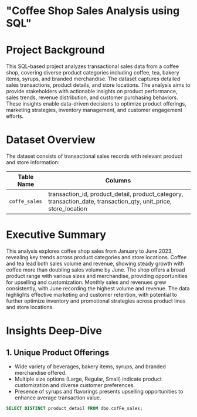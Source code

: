 # "Coffee Shop Sales Analysis using SQL"

# Project Background

This SQL-based project analyzes transactional sales data from a coffee shop, covering diverse product categories including coffee, tea, bakery items, syrups, and branded merchandise. The dataset captures detailed sales transactions, product details, and store locations. The analysis aims to provide stakeholders with actionable insights on product performance, sales trends, revenue distribution, and customer purchasing behaviors. These insights enable data-driven decisions to optimize product offerings, marketing strategies, inventory management, and customer engagement efforts.

# Dataset Overview

The dataset consists of transactional sales records with relevant product and store information:

| **Table Name**  | **Columns**                                                                                     |
| --------------- | ----------------------------------------------------------------------------------------------- |
| `coffe_sales`   | transaction_id, product_detail, product_category, transaction_date, transaction_qty, unit_price, store_location |

# Executive Summary

This analysis explores coffee shop sales from January to June 2023, revealing key trends across product categories and store locations. Coffee and tea lead both sales volume and revenue, showing steady growth with coffee more than doubling sales volume by June. The shop offers a broad product range with various sizes and merchandise, providing opportunities for upselling and customization. Monthly sales and revenues grew consistently, with June recording the highest volume and revenue. The data highlights effective marketing and customer retention, with potential to further optimize inventory and promotional strategies across product lines and store locations.

# Insights Deep-Dive

## 1. Unique Product Offerings

- Wide variety of beverages, bakery items, syrups, and branded merchandise offered.  
- Multiple size options (Large, Regular, Small) indicate product customization and diverse customer preferences.  
- Presence of syrups and flavorings presents upselling opportunities to enhance average transaction value.

```sql
SELECT DISTINCT product_detail FROM dbo.cofFe_sales;
